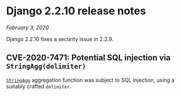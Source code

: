 # Django 2.2.10 release notes

*February 3, 2020*

Django 2.2.10 fixes a security issue in 2.2.9.

## CVE-2020-7471: Potential SQL injection via `StringAgg(delimiter)`

[`StringAgg`](../ref/contrib/postgres/aggregates.md#django.contrib.postgres.aggregates.StringAgg) aggregation function was
subject to SQL injection, using a suitably crafted `delimiter`.
